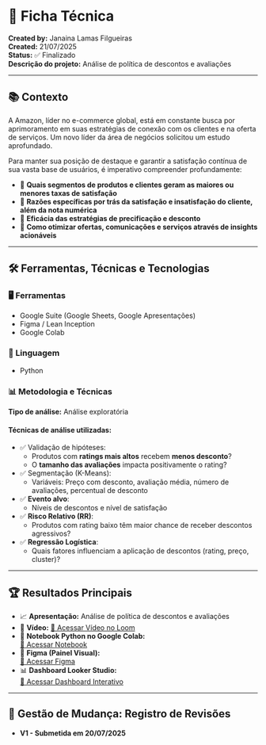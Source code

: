 # 📄 Ficha Técnica

**Created by:** Janaina Lamas Filgueiras  
**Created:** 21/07/2025  
**Status:** ✅ Finalizado  
**Descrição do projeto:** Análise de política de descontos e avaliações

---

## 📚 Contexto

A Amazon, líder no e-commerce global, está em constante busca por aprimoramento em suas estratégias de conexão com os clientes e na oferta de serviços. Um novo líder da área de negócios solicitou um estudo aprofundado.

Para manter sua posição de destaque e garantir a satisfação contínua de sua vasta base de usuários, é imperativo compreender profundamente:

- 📌 **Quais segmentos de produtos e clientes geram as maiores ou menores taxas de satisfação**
- 📌 **Razões específicas por trás da satisfação e insatisfação do cliente, além da nota numérica**
- 📌 **Eficácia das estratégias de precificação e desconto**
- 📌 **Como otimizar ofertas, comunicações e serviços através de insights acionáveis**

---

## 🛠️ Ferramentas, Técnicas e Tecnologias

### 🖥️ Ferramentas
- Google Suite (Google Sheets, Google Apresentações)  
- Figma / Lean Inception  
- Google Colab

### 🐍 Linguagem
- Python

### 📊 Metodologia e Técnicas

**Tipo de análise:** Análise exploratória

#### Técnicas de análise utilizadas:
- ✅ Validação de hipóteses:
  - Produtos com **ratings mais altos** recebem **menos desconto**?
  - O **tamanho das avaliações** impacta positivamente o rating?
- ✅ Segmentação (K-Means):
  - Variáveis: Preço com desconto, avaliação média, número de avaliações, percentual de desconto
- ✅ **Evento alvo**:
  - Níveis de descontos e nível de satisfação
- ✅ **Risco Relativo (RR)**:
  - Produtos com rating baixo têm maior chance de receber descontos agressivos?
- ✅ **Regressão Logística**:
  - Quais fatores influenciam a aplicação de descontos (rating, preço, cluster)?

---

## 🏆 Resultados Principais

- 📈 **Apresentação:** Análise de política de descontos e avaliações
- 🎥 **Vídeo:** [🔗 Acessar Vídeo no Loom](https://www.loom.com/share/21805580c8e5482a928f545c7be5d1e7?sid=f50cfae1-d7fb-48cb-99b3-4367a0960f82)
- 📓 **Notebook Python no Google Colab:**  
  [🔗 Acessar Notebook](https://colab.research.google.com/drive/12mKV7yuE-YkELot7uVofEyQt4MjrTDII?usp=sharing)
- 🎨 **Figma (Painel Visual):**  
  [🔗 Acessar Figma](https://www.figma.com/board/XFacFRcSUqZEb0CdJLFF5X/Laborat%C3%B3ria---Projeto-4---Amazon-An%C3%A1lise-de-pol%C3%ADtica-de-descontos-e-avalia%C3%A7%C3%B5es?node-id=2375-2178&t=ld54e8NmhpiBNJKv-1)
- 📊 **Dashboard Looker Studio:**  
  [🔗 Acessar Dashboard Interativo](https://lookerstudio.google.com/reporting/80b508ef-9dd5-4273-94da-62c9ead1e908)

---

## 📅 Gestão de Mudança: Registro de Revisões

- **V1 - Submetida em 20/07/2025**
